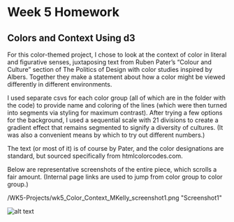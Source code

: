 Week 5 Homework
===============

Colors and Context Using d3
---------------

For this color-themed project, I chose to look at the context of color in literal and figurative senses, juxtaposing text from Ruben Pater’s “Colour and Culture” section of The Politics of Design with color studies inspired by Albers. Together they make a statement about how a color might be viewed differently in different environments.

I used separate csvs for each color group (all of which are in the folder with the code) to provide name and coloring of the lines (which were then turned into segments via styling for maximum contrast). After trying a few options for the background, I used a sequential scale with 21 divisions to create a gradient effect that remains segmented to signify a diversity of cultures. (It was also a convenient means by which to try out different numbers.)

The text (or most of it) is of course by Pater, and the color designations are standard, but sourced specifically from htmlcolorcodes.com.

Below are representative screenshots of the entire piece, which scrolls a fair amount. (Internal page links are used to jump from color group to color group.)

/WK5-Projects/wk5_Color_Context_MKelly_screenshot1.png "Screenshot1"

![alt text](/https://github.com/MichaelLKelly/MichaelKelly-ProgVisFA20/blob/master/WK5-Projects/wk5_Color_Context_MKelly_screenshot1.png "Screenshot1")


